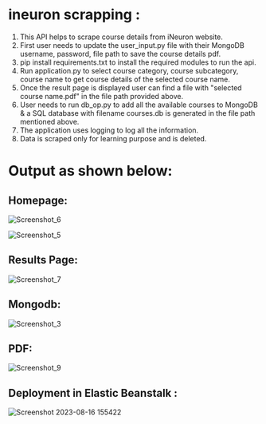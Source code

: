 # ineuron scrapping :

1. This API helps to scrape course details from iNeuron website.
2. First user needs to update the user_input.py file with their MongoDB username, password, file path to save the course details pdf.
3. pip install requirements.txt to install the required modules to run the api.
4. Run application.py to select course category, course subcategory, course name to get course details of the selected course name.
5. Once the result page is displayed user can find a file with "selected course name.pdf" in the file path provided above.
6. User needs to run db_op.py to add all the available courses to MongoDB & a SQL database with filename courses.db is generated in the file path mentioned above.
7. The application uses logging to log all the information.
8. Data is scraped only for learning purpose and is deleted.
  
  
  
  # Output as shown below:
  
  
  ## Homepage:
  
  ![Screenshot_6](https://github.com/binay94/ineuron_scrap/assets/116953493/708edec8-f3ed-4d88-ae9b-7f4c9278ba17)

  
![Screenshot_5](https://github.com/binay94/ineuron_scrap/assets/116953493/10ff3a3e-5b3b-4313-95de-b0c4a349ce5b)
    
  ## Results Page:
  
![Screenshot_7](https://github.com/binay94/ineuron_scrap/assets/116953493/fd2d1248-3ec1-4f24-8ad6-fb64b2d85eab)
  
  ## Mongodb:
  
![Screenshot_3](https://github.com/binay94/ineuron_scrap/assets/116953493/a271e073-cca6-48c9-913c-b0e59ec5a470)

  
  ## PDF: 
 
  ![Screenshot_9](https://github.com/binay94/ineuron_scrap/assets/116953493/0707612a-dc1d-4c1f-a695-dab76b0b536c)
  
  ## Deployment in Elastic Beanstalk :

  ![Screenshot 2023-08-16 155422](https://github.com/binay94/ineuron_scrap/assets/116953493/12b04a7c-9d45-4999-a600-2790441cd81f)
  
  

